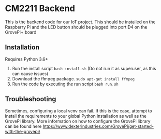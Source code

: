 # CM2211 Backend

This is the backend code for our IoT project. This should be installed on the Raspberry Pi and the LED button should be plugged into port D4 on the GrovePi+ board

## Installation

Requires Python 3.6+

1. Run the install script `bash install.sh` (Do not run it as superuser, as this can cause issues)
2. Download the ffmpeg package. `sudo apt-get install ffmpeg`
3. Run the code by executing the run script `bash run.sh`


## Troubleshooting

Sometimes, configuring a local venv can fail. If this is the case, attempt to install the requirements to your global Python installation as well as the GrovePi library. More information on how to configure the GrovePi library can be found here <https://www.dexterindustries.com/GrovePi/get-started-with-the-grovepi/>
